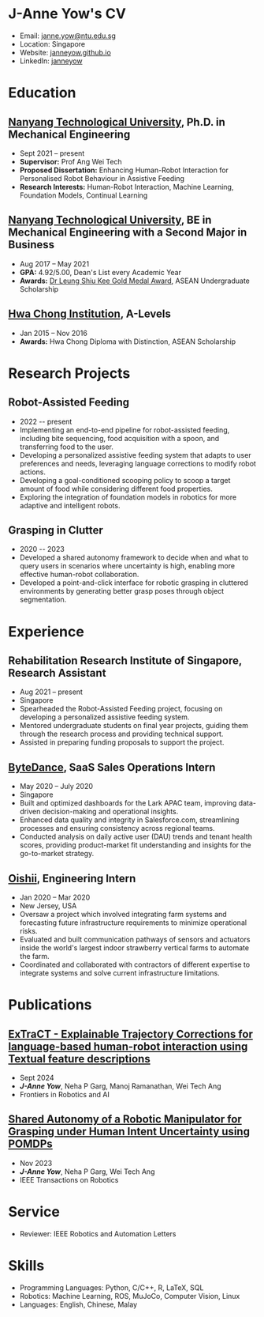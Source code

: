# J-Anne Yow's CV

- Email: [janne.yow@ntu.edu.sg](mailto:janne.yow@ntu.edu.sg)
- Location: Singapore
- Website: [janneyow.github.io](https://janneyow.github.io/)
- LinkedIn: [janneyow](https://linkedin.com/in/janneyow)


# Education

## [Nanyang Technological University](https://www.ntu.edu.sg/), Ph.D. in Mechanical Engineering

- Sept 2021 – present
- **Supervisor:** Prof Ang Wei Tech
- **Proposed Dissertation:** Enhancing Human-Robot Interaction for Personalised Robot Behaviour in Assistive Feeding
- **Research Interests:** Human-Robot Interaction, Machine Learning, Foundation Models, Continual Learning

## [Nanyang Technological University](https://www.ntu.edu.sg/), BE in Mechanical Engineering with a Second Major in Business

- Aug 2017 – May 2021
- **GPA:** 4.92/5.00, Dean's List every Academic Year
- **Awards:** [Dr Leung Shiu Kee Gold Medal Award](https://www.ntu.edu.sg/mae/admissions/current-students/undergraduate/medals-and-prizes), ASEAN Undergraduate Scholarship

## [Hwa Chong Institution](https://www.hci.edu.sg/), A-Levels

- Jan 2015 – Nov 2016
- **Awards:** Hwa Chong Diploma with Distinction, ASEAN Scholarship

# Research Projects

## Robot-Assisted Feeding

- 2022 -- present
- Implementing an end-to-end pipeline for robot-assisted feeding, including bite sequencing, food acquisition with a spoon, and transferring food to the user.
- Developing a personalized assistive feeding system that adapts to user preferences and needs, leveraging language corrections to modify robot actions.
- Developing a goal-conditioned scooping policy to scoop a target amount of food while considering different food properties.
- Exploring the integration of foundation models in robotics for more adaptive and intelligent robots.

## Grasping in Clutter

- 2020 -- 2023
- Developed a shared autonomy framework to decide when and what to query users in scenarios where uncertainty is high, enabling more effective human-robot collaboration.
- Developed a point-and-click interface for robotic grasping in cluttered environments by generating better grasp poses through object segmentation.

# Experience

## Rehabilitation Research Institute of Singapore, Research Assistant

- Aug 2021 – present
- Singapore
- Spearheaded the Robot-Assisted Feeding project, focusing on developing a personalized assistive feeding system.
- Mentored undergraduate students on final year projects, guiding them through the research process and providing technical support.
- Assisted in preparing funding proposals to support the project.

## [ByteDance](https://www.bytedance.com/en/), SaaS Sales Operations Intern

- May 2020 – July 2020
- Singapore
- Built and optimized dashboards for the Lark APAC team, improving data-driven decision-making and operational insights.
- Enhanced data quality and integrity in Salesforce.com, streamlining processes and ensuring consistency across regional teams.
- Conducted analysis on daily active user (DAU) trends and tenant health scores, providing product-market fit understanding and insights for the go-to-market strategy.

## [Oishii](https://oishii.com/), Engineering Intern

- Jan 2020 – Mar 2020
- New Jersey, USA
- Oversaw a project which involved integrating farm systems and forecasting future infrastructure requirements to minimize operational risks.
- Evaluated and built communication pathways of sensors and actuators inside the world's largest indoor strawberry vertical farms to automate the farm.
- Coordinated and collaborated with contractors of different expertise to integrate systems and solve current infrastructure limitations.

# Publications

## [ExTraCT - Explainable Trajectory Corrections for language-based human-robot interaction using Textual feature descriptions](https://www.frontiersin.org/journals/robotics-and-ai/articles/10.3389/frobt.2024.1345693/full) 
- Sept 2024
- ***J-Anne Yow***, Neha P Garg, Manoj Ramanathan, Wei Tech Ang
- Frontiers in Robotics and AI

## [Shared Autonomy of a Robotic Manipulator for Grasping under Human Intent Uncertainty using POMDPs](https://ieeexplore.ieee.org/document/10323205) 
- Nov 2023
- ***J-Anne Yow***, Neha P Garg, Wei Tech Ang
- IEEE Transactions on Robotics

# Service

- Reviewer: IEEE Robotics and Automation Letters
# Skills

- Programming Languages: Python, C/C++, R, LaTeX, SQL
- Robotics: Machine Learning, ROS, MuJoCo, Computer Vision, Linux
- Languages: English, Chinese, Malay
